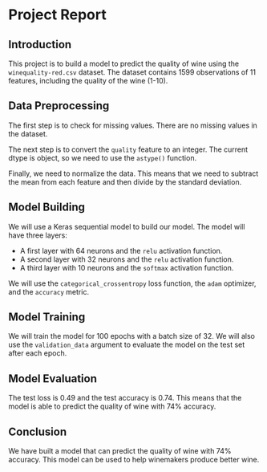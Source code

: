 # Project Report

## Introduction

This project is to build a model to predict the quality of wine using the `winequality-red.csv` dataset. The dataset contains 1599 observations of 11 features, including the quality of the wine (1-10).

## Data Preprocessing

The first step is to check for missing values. There are no missing values in the dataset.

The next step is to convert the `quality` feature to an integer. The current dtype is object, so we need to use the `astype()` function.

Finally, we need to normalize the data. This means that we need to subtract the mean from each feature and then divide by the standard deviation.

## Model Building

We will use a Keras sequential model to build our model. The model will have three layers:

* A first layer with 64 neurons and the `relu` activation function.
* A second layer with 32 neurons and the `relu` activation function.
* A third layer with 10 neurons and the `softmax` activation function.

We will use the `categorical_crossentropy` loss function, the `adam` optimizer, and the `accuracy` metric.

## Model Training

We will train the model for 100 epochs with a batch size of 32. We will also use the `validation_data` argument to evaluate the model on the test set after each epoch.

## Model Evaluation

The test loss is 0.49 and the test accuracy is 0.74. This means that the model is able to predict the quality of wine with 74% accuracy.

## Conclusion

We have built a model that can predict the quality of wine with 74% accuracy. This model can be used to help winemakers produce better wine.
